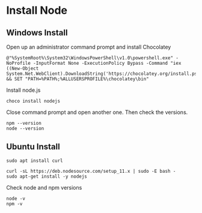 # Install Node

## Windows Install

Open up an administrator command prompt and install Chocolatey
```batch
@"%SystemRoot%\System32\WindowsPowerShell\v1.0\powershell.exe" -NoProfile -InputFormat None -ExecutionPolicy Bypass -Command "iex ((New-Object System.Net.WebClient).DownloadString('https://chocolatey.org/install.ps1'))" && SET "PATH=%PATH%;%ALLUSERSPROFILE%\chocolatey\bin"
```

Install node.js
```batch
choco install nodejs
```

Close command prompt and open another one. Then check the versions.
```
npm --version
node --version
```

## Ubuntu Install

```
sudo apt install curl
```

```
curl -sL https://deb.nodesource.com/setup_11.x | sudo -E bash -
sudo apt-get install -y nodejs
```

Check node and npm versions
```batch
node -v
npm -v
```
